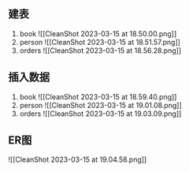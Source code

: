 ## 建表

1. book
   ![[CleanShot 2023-03-15 at 18.50.00.png]]
2. person
   ![[CleanShot 2023-03-15 at 18.51.57.png]]
3. orders
   ![[CleanShot 2023-03-15 at 18.56.28.png]]
## 插入数据

1. book
   ![[CleanShot 2023-03-15 at 18.59.40.png]]
2. person
   ![[CleanShot 2023-03-15 at 19.01.08.png]]
3. orders
   ![[CleanShot 2023-03-15 at 19.03.09.png]]
## ER图

![[CleanShot 2023-03-15 at 19.04.58.png]]